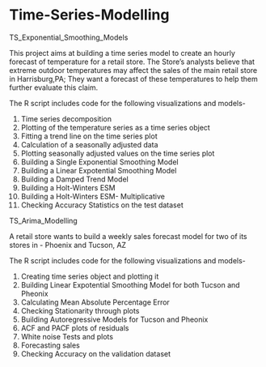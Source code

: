 # Time-Series-Modelling

TS_Exponential_Smoothing_Models

This project aims at building a time series model to create an hourly forecast of temperature for a retail store. The Store’s analysts believe that extreme outdoor temperatures may affect the sales of the main retail store in Harrisburg,PA; They want a forecast of these temperatures to help them further evaluate this claim.

The R script includes code for the following visualizations and models-
1. Time series decomposition
2. Plotting of the temperature series as a time series object
3. Fitting a trend line on the time series plot
4. Calculation of a seasonally adjusted data
5. Plotting seasonally adjusted values on the time series plot
6. Building a Single Exponential Smoothing Model
7. Building a Linear Expotential Smoothing Model
8. Building a Damped Trend Model
9. Building a Holt-Winters ESM
10. Building a Holt-Winters ESM- Multiplicative
11. Checking Accuracy Statistics on the test dataset

TS_Arima_Modelling

A retail store wants to build a weekly sales forecast model for two of its stores in - Phoenix and Tucson, AZ

The R script includes code for the following visualizations and models-
1. Creating time series object and plotting it
2. Building Linear Expotential Smoothing Model for both Tucson and Pheonix
3. Calculating Mean Absolute Percentage Error
4. Checking Stationarity through plots
5. Building Autoregressive Models for Tucson and Pheonix
6. ACF and PACF plots of residuals
7. White noise Tests and plots
8. Forecasting sales 
9. Checking Accuracy on the validation dataset






 
